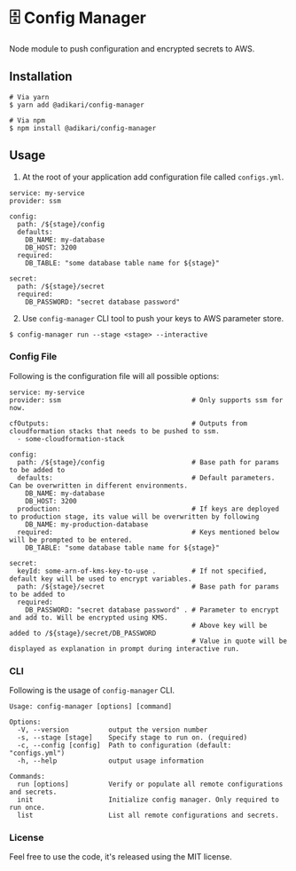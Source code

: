 # 🗄️ Config Manager

Node module to push configuration and encrypted secrets to AWS.

## Installation

```
# Via yarn
$ yarn add @adikari/config-manager

# Via npm
$ npm install @adikari/config-manager
```

## Usage

1. At the root of your application add configuration file called `configs.yml`.

```
service: my-service
provider: ssm

config:
  path: /${stage}/config
  defaults:
    DB_NAME: my-database
    DB_HOST: 3200
  required:
    DB_TABLE: "some database table name for ${stage}"

secret:
  path: /${stage}/secret
  required:
    DB_PASSWORD: "secret database password"
```

2. Use `config-manager` CLI tool to push your keys to AWS parameter store.

```
$ config-manager run --stage <stage> --interactive
```

### Config File

Following is the configuration file will all possible options:


```
service: my-service
provider: ssm                                 # Only supports ssm for now.

cfOutputs:                                    # Outputs from cloudformation stacks that needs to be pushed to ssm.
  - some-cloudformation-stack

config:
  path: /${stage}/config                      # Base path for params to be added to
  defaults:                                   # Default parameters. Can be overwritten in different environments.
    DB_NAME: my-database
    DB_HOST: 3200
  production:                                 # If keys are deployed to production stage, its value will be overwritten by following
    DB_NAME: my-production-database
  required:                                   # Keys mentioned below will be prompted to be entered.
    DB_TABLE: "some database table name for ${stage}"

secret:
  keyId: some-arn-of-kms-key-to-use .         # If not specified, default key will be used to encrypt variables.
  path: /${stage}/secret                      # Base path for params to be added to
  required:
    DB_PASSWORD: "secret database password" . # Parameter to encrypt and add to. Will be encrypted using KMS.
                                              # Above key will be added to /${stage}/secret/DB_PASSWORD
                                              # Value in quote will be displayed as explanation in prompt during interactive run.
```

### CLI

Following is the usage of `config-manager` CLI.

```
Usage: config-manager [options] [command]

Options:
  -V, --version          output the version number
  -s, --stage [stage]    Specify stage to run on. (required)
  -c, --config [config]  Path to configuration (default: "configs.yml")
  -h, --help             output usage information

Commands:
  run [options]          Verify or populate all remote configurations and secrets.
  init                   Initialize config manager. Only required to run once.
  list                   List all remote configurations and secrets.

```

### License

Feel free to use the code, it's released using the MIT license.
